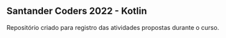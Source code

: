 ## Santander Coders 2022 - Kotlin 

 Repositório criado para registro das atividades propostas durante o curso. 
